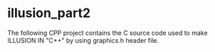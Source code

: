 # illusion_part2
The following CPP project contains the C source code used to make ILLUSION IN "C++" by using graphics.h header file.
